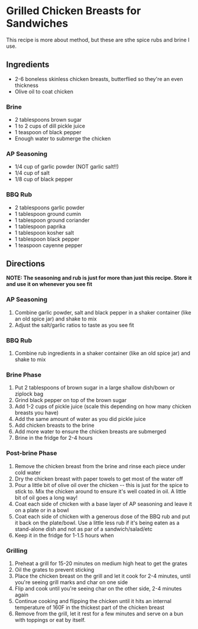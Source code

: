 # Grilled Chicken Breasts for Sandwiches

This recipe is more about method, but these are sthe spice rubs and brine I use.

## Ingredients
- 2-6 boneless skinless chicken breasts, butterflied so they're an even thickness
- Olive oil to coat chicken

### Brine
- 2 tablespoons brown sugar
- 1 to 2 cups of dill pickle juice
- 1 teaspoon of black pepper
- Enough water to submerge the chicken

### AP Seasoning
- 1/4 cup of garlic powder (NOT garlic salt!!)
- 1/4 cup of salt
- 1/8 cup of black pepper

### BBQ Rub
- 2 tablespoons garlic powder
- 1 tablespoon ground cumin
- 1 tablespoon ground coriander
- 1 tablespoon paprika
- 1 tablespoon kosher salt
- 1 tablespoon black pepper
- 1 teaspoon cayenne pepper

## Directions

**NOTE: The seasoning and rub is just for more than just this recipe. Store it and use it on whenever you see fit**
### AP Seasoning
1. Combine garlic powder, salt and black pepper in a shaker container (like an old spice jar) and shake to mix
2. Adjust the salt/garlic ratios to taste as you see fit

### BBQ Rub
1. Combine rub ingredients in a shaker container (like an old spice jar) and shake to mix

### Brine Phase
1. Put 2 tablespoons of brown sugar in a large shallow dish/bown or ziplock bag
2. Grind black pepper on top of the brown sugar
3. Add 1-2 cups of pickle juice (scale this depending on how many chicken breasts you have)
4. Add the same amount of water as you did  pickle juice
5. Add chicken breasts to the brine
6. Add more water to ensure the chicken breasts are submerged
7. Brine in the fridge for 2-4 hours

### Post-brine Phase
1. Remove the chicken breast from the brine and rinse each piece under cold water
2. Dry the chicken breast with paper towels to get most of the water off
3. Pour a little bit of olive oil over the chicken -- this is just for the spice to stick to. Mix the chicken around to ensure it's well coated in oil. A little bit of oil goes a long way!
4. Coat each side of chicken with a base layer of AP seasoning and leave it on a plate or in a bowl
5. Coat each side of chicken with a generous dose of the BBQ rub and put it back on the plate/bowl. Use a little less rub if it's being eaten as a stand-alone dish and not as par of a sandwich/salad/etc
6. Keep it in the fridge for 1-1.5 hours when 

### Grilling
1. Preheat a grill for 15-20 minutes on medium high heat to get the grates
2. Oil the grates to prevent sticking
3. Place the chicken breast on the grill and let it cook for 2-4 minutes, until you're seeing grill marks and char on one side
4. Flip and cook until you're seeing char on the other side, 2-4 minutes again
5. Continue cooking and flipping the chicken until it hits an internal temperature of 160F in the thickest part of the chicken breast
6. Remove from the grill, let it rest for a few minutes and serve on a bun with toppings or eat by itself. 